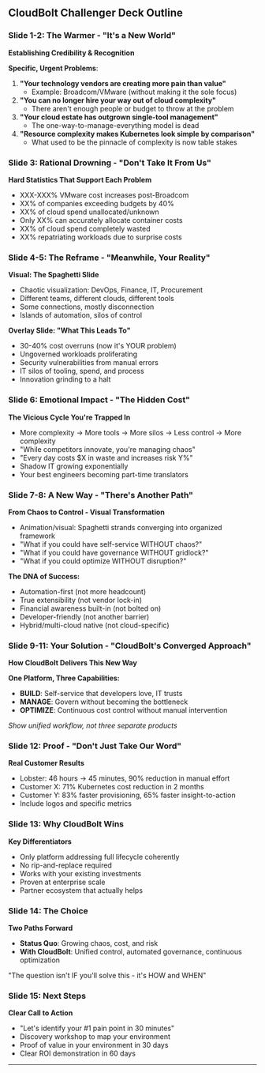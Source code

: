 ## CloudBolt Challenger Deck Outline

### **Slide 1-2: The Warmer - "It's a New World"**

**Establishing Credibility & Recognition**

**Specific, Urgent Problems**:

1. **"Your technology vendors are creating more pain than value"**
    - Example: Broadcom/VMware (without making it the sole focus)
2. **"You can no longer hire your way out of cloud complexity"**
    - There aren't enough people or budget to throw at the problem
3. **"Your cloud estate has outgrown single-tool management"**
    - The one-way-to-manage-everything model is dead
4. **"Resource complexity makes Kubernetes look simple by comparison"**
    - What used to be the pinnacle of complexity is now table stakes


### **Slide 3: Rational Drowning - "Don't Take It From Us"**

**Hard Statistics That Support Each Problem**
- XXX-XXX% VMware cost increases post-Broadcom
- XX% of companies exceeding budgets by 40%
- XX% of cloud spend unallocated/unknown
- Only XX% can accurately allocate container costs
- XX% of cloud spend completely wasted
- XX% repatriating workloads due to surprise costs


### **Slide 4-5: The Reframe - "Meanwhile, Your Reality"**

**Visual: The Spaghetti Slide**
- Chaotic visualization: DevOps, Finance, IT, Procurement
- Different teams, different clouds, different tools
- Some connections, mostly disconnection
- Islands of automation, silos of control

**Overlay Slide: "What This Leads To"**
- 30-40% cost overruns (now it's YOUR problem)
- Ungoverned workloads proliferating
- Security vulnerabilities from manual errors
- IT silos of tooling, spend, and process
- Innovation grinding to a halt

### **Slide 6: Emotional Impact - "The Hidden Cost"**

**The Vicious Cycle You're Trapped In**
- More complexity → More tools → More silos → Less control → More complexity
- "While competitors innovate, you're managing chaos"
- "Every day costs $X in waste and increases risk Y%"
- Shadow IT growing exponentially
- Your best engineers becoming part-time translators

### **Slide 7-8: A New Way - "There's Another Path"**

**From Chaos to Control - Visual Transformation**
- Animation/visual: Spaghetti strands converging into organized framework
- "What if you could have self-service WITHOUT chaos?"
- "What if you could have governance WITHOUT gridlock?"
- "What if you could optimize WITHOUT disruption?"

**The DNA of Success:**
- Automation-first (not more headcount)
- True extensibility (not vendor lock-in)
- Financial awareness built-in (not bolted on)
- Developer-friendly (not another barrier)
- Hybrid/multi-cloud native (not cloud-specific)

### **Slide 9-11: Your Solution - "CloudBolt's Converged Approach"**

**How CloudBolt Delivers This New Way**

**One Platform, Three Capabilities:**
- **BUILD**: Self-service that developers love, IT trusts
- **MANAGE**: Govern without becoming the bottleneck
- **OPTIMIZE**: Continuous cost control without manual intervention

_Show unified workflow, not three separate products_

### **Slide 12: Proof - "Don't Just Take Our Word"**

**Real Customer Results**
- Lobster: 46 hours → 45 minutes, 90% reduction in manual effort
- Customer X: 71% Kubernetes cost reduction in 2 months
- Customer Y: 83% faster provisioning, 65% faster insight-to-action
- Include logos and specific metrics

### **Slide 13: Why CloudBolt Wins**

**Key Differentiators**
- Only platform addressing full lifecycle coherently
- No rip-and-replace required
- Works with your existing investments
- Proven at enterprise scale
- Partner ecosystem that actually helps

### **Slide 14: The Choice**

**Two Paths Forward**
- **Status Quo**: Growing chaos, cost, and risk
- **With CloudBolt**: Unified control, automated governance, continuous optimization

"The question isn't IF you'll solve this - it's HOW and WHEN"

### **Slide 15: Next Steps**

**Clear Call to Action**
- "Let's identify your #1 pain point in 30 minutes"
- Discovery workshop to map your environment
- Proof of value in your environment in 30 days
- Clear ROI demonstration in 60 days

---

